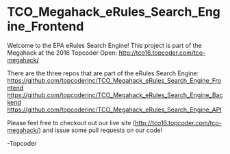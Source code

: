 # TCO_Megahack_eRules_Search_Engine_Frontend
Welcome to the EPA eRules Search Engine! This project is part of the Megahack at the 2016 Topcoder Open: http://tco16.topcoder.com/tco-megahack/

There are the three repos that are part of the eRules Search Engine:
https://github.com/topcoderinc/TCO_Megahack_eRules_Search_Engine_Frontend
https://github.com/topcoderinc/TCO_Megahack_eRules_Search_Engine_Backend
https://github.com/topcoderinc/TCO_Megahack_eRules_Search_Engine_API

Please feel free to checkout out our live site (http://tco16.topcoder.com/tco-megahack/) and issue some pull requests on our code!

-Topcoder
